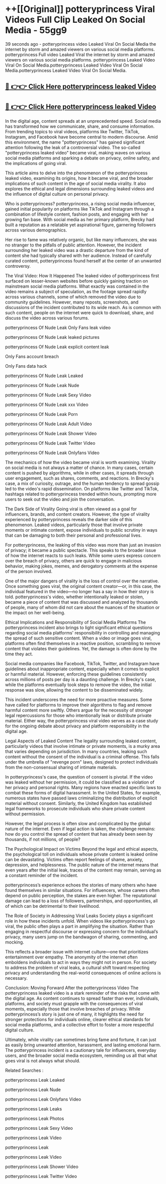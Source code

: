 # ++[[Original]] potteryprincess Viral Videos Full Clip Leaked On Social Media - 55gg9<br>

39 seconds ago - potteryprincess video Leaked Viral On Social Media the internet by storm and amazed viewers on various social media platforms.
potteryprincess Full video Leaked Viral the internet by storm and amazed viewers on various social media platforms. potteryprincess Leaked Video Viral On Social Media.potteryprincess Leaked Video Viral On Social Media.potteryprincess Leaked Video Viral On Social Media.<br>


## [🔴 👉👉 Click Here potteryprincess leaked Video ](https://onlyclips.site?title=potteryprincess&ref=git)

## [🔴 👉👉 Click Here potteryprincess leaked Video ](https://onlyclips.site?title=potteryprincess&ref=git)

In the digital age, content spreads at an unprecedented speed. Social media has transformed how we communicate, share, and consume information. From trending topics to viral videos, platforms like Twitter, TikTok, Instagram, and Facebook have become central to modern discourse. Amid this environment, the name "potteryprincess" has gained significant attention following the leak of a controversial video. The so-called "potteryprincess leaked video" became viral, making waves on various social media platforms and sparking a debate on privacy, online safety, and the implications of going viral.

This article aims to delve into the phenomenon of the potteryprincess leaked video, examining its origins, how it became viral, and the broader implications of such content in the age of social media virality. It also explores the ethical and legal dimensions surrounding leaked videos and the influence of digital culture on personal privacy.

Who is potteryprincess?
potteryprincess, a rising social media influencer, gained initial popularity on platforms like TikTok and Instagram through a combination of lifestyle content, fashion posts, and engaging with her growing fan base. With social media as her primary platform, Brecky had built a reputation as a relatable yet aspirational figure, garnering followers across various demographics.

Her rise to fame was relatively organic, but like many influencers, she was no stranger to the pitfalls of public attention. However, the incident surrounding her leaked video was a drastic departure from the kind of content she had typically shared with her audience. Instead of carefully curated content, potteryprincess found herself at the center of an unwanted controversy.

The Viral Video: How It Happened
The leaked video of potteryprincess first surfaced on lesser-known websites before quickly gaining traction on mainstream social media platforms. What exactly was contained in the video remains a subject of speculation, as the footage spread rapidly across various channels, some of which removed the video due to community guidelines. However, many reposts, screenshots, and discussions of the incident contributed to its wide reach. As is common with such content, people on the internet were quick to download, share, and discuss the video across various forums.

potteryprincess Of Nude Leak Only Fans leak video

potteryprincess Of Nude Leak leaked pictures

potteryprincess Of Nude Leak explicit content leak

Only Fans account breach

Only Fans data hack

potteryprincess Of Nude Leak Leaked

potteryprincess Of Nude Leak Nude

potteryprincess Of Nude Leak Sexy Video

potteryprincess Of Nude Leak xxx Video

potteryprincess Of Nude Leak Porn

potteryprincess Of Nude Leak Adult Video

potteryprincess Of Nude Leak Shower Video

potteryprincess Of Nude Leak Twitter Video

potteryprincess Of Nude Leak Onlyfans Video

The mechanics of how the video became viral is worth examining. Virality on social media is not always a matter of chance. In many cases, certain content is pushed by algorithms, while in other cases, it spreads through user engagement, such as shares, comments, and reactions. In Brecky's case, a mix of curiosity, outrage, and the human tendency to spread gossip led to the video's rapid dissemination. On platforms like Twitter and TikTok, hashtags related to potteryprincess trended within hours, prompting more users to seek out the video and join the conversation.

The Dark Side of Virality
Going viral is often viewed as a goal for influencers, brands, and content creators. However, the type of virality experienced by potteryprincess reveals the darker side of this phenomenon. Leaked videos, particularly those that involve private moments or intimate content, expose individuals to public scrutiny in ways that can be damaging to both their personal and professional lives.

For potteryprincess, the leaking of this video was more than just an invasion of privacy; it became a public spectacle. This speaks to the broader issue of how the internet reacts to such leaks. While some users express concern over the breach of privacy, others are quick to engage in malicious behavior, making jokes, memes, and derogatory comments at the expense of the person involved.

One of the major dangers of virality is the loss of control over the narrative. Once something goes viral, the original content creator—or, in this case, the individual featured in the video—no longer has a say in how their story is told. potteryprincess's video, whether intentionally leaked or stolen, became a piece of content that was discussed and analyzed by thousands of people, many of whom did not care about the nuances of the situation or the impact on her well-being.

Ethical Implications and Responsibility of Social Media Platforms
The potteryprincess incident also brings to light significant ethical questions regarding social media platforms' responsibility in controlling and managing the spread of such sensitive content. When a video or image goes viral, platforms often find themselves in a reactive position, scrambling to remove content that violates their guidelines. Yet, the damage is often done by the time they act.

Social media companies like Facebook, TikTok, Twitter, and Instagram have guidelines about inappropriate content, especially when it comes to explicit or harmful material. However, enforcing these guidelines consistently across millions of posts per day is a daunting challenge. In Brecky's case, while the platforms eventually took steps to remove the video, the initial response was slow, allowing the content to be disseminated widely.

This incident underscores the need for more proactive measures. Some have called for platforms to improve their algorithms to flag and remove harmful content more swiftly. Others argue for the necessity of stronger legal repercussions for those who intentionally leak or distribute private material. Either way, the potteryprincess viral video serves as a case study for the ongoing debate about privacy and platform responsibility in the digital age.

Legal Aspects of Leaked Content
The legality surrounding leaked content, particularly videos that involve intimate or private moments, is a murky area that varies depending on jurisdiction. In many countries, leaking such content without the consent of the individual is a criminal offense. This falls under the umbrella of "revenge porn" laws, designed to protect individuals from the non-consensual sharing of intimate materials.

In potteryprincess's case, the question of consent is pivotal. If the video was leaked without her permission, it could be classified as a violation of her privacy and personal rights. Many regions have enacted specific laws to combat these forms of digital harassment. In the United States, for example, numerous states have passed laws criminalizing the distribution of explicit material without consent. Similarly, the United Kingdom has established legal frameworks to prosecute individuals who share private content without permission.

However, the legal process is often slow and complicated by the global nature of the internet. Even if legal action is taken, the challenge remains: how do you control the spread of content that has already been seen by thousands, if not millions, of people?

The Psychological Impact on Victims
Beyond the legal and ethical aspects, the psychological toll on individuals whose private content is leaked online can be devastating. Victims often report feelings of shame, anxiety, depression, and helplessness. The public nature of the internet means that even years after the initial leak, traces of the content may remain, serving as a constant reminder of the incident.

potteryprincess’s experience echoes the stories of many others who have found themselves in similar situations. For influencers, whose careers often depend on public perception, the stakes are even higher. The reputational damage can lead to a loss of followers, partnerships, and opportunities, all of which can be detrimental to their livelihood.

The Role of Society in Addressing Viral Leaks
Society plays a significant role in how these incidents unfold. When videos like potteryprincess's go viral, the public often plays a part in amplifying the situation. Rather than engaging in respectful discourse or expressing concern for the individual’s privacy, many users jump on the bandwagon of sharing, commenting, and mocking.

This reflects a broader issue with internet culture—one that prioritizes entertainment over empathy. The anonymity of the internet often emboldens individuals to act in ways they might not in person. For society to address the problem of viral leaks, a cultural shift toward respecting privacy and understanding the real-world consequences of online actions is necessary.

Conclusion: Moving Forward After the potteryprincess Video
The potteryprincess leaked video is a stark reminder of the risks that come with the digital age. As content continues to spread faster than ever, individuals, platforms, and society must grapple with the consequences of viral moments, especially those that involve breaches of privacy. While potteryprincess’s story is just one of many, it highlights the need for stronger protections for individuals online, clearer ethical standards for social media platforms, and a collective effort to foster a more respectful digital culture.

Ultimately, while virality can sometimes bring fame and fortune, it can just as easily bring unwanted attention, harassment, and lasting emotional harm. The potteryprincess incident is a cautionary tale for influencers, everyday users, and the broader social media ecosystem, reminding us all that what goes viral is not always what should.

Related Searches :

potteryprincess Leak Leaked

potteryprincess Leak Nude

potteryprincess Leak Onlyfans Video

potteryprincess Leak Leaks

potteryprincess Leak Photos

potteryprincess Leak Sexy Video

potteryprincess Leak Video

potteryprincess Leak

potteryprincess Leak Video

potteryprincess Leak Shower Video

potteryprincess Leak Twitter Video


